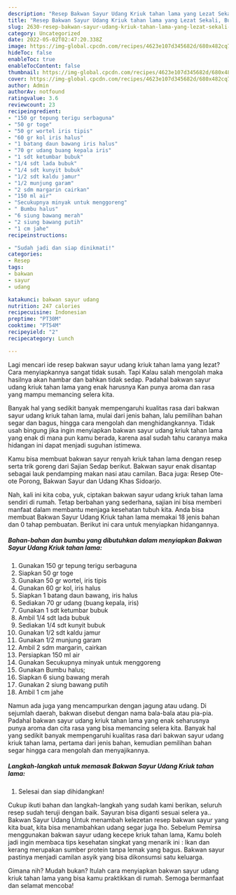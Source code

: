 ```yaml
---
description: "Resep Bakwan Sayur Udang Kriuk tahan lama yang Lezat Sekali, Buat Buka Puasa Sempurna"
title: "Resep Bakwan Sayur Udang Kriuk tahan lama yang Lezat Sekali, Buat Buka Puasa Sempurna"
slug: 2630-resep-bakwan-sayur-udang-kriuk-tahan-lama-yang-lezat-sekali-buat-buka-puasa-sempurna
category: Uncategorized
date: 2022-05-02T02:47:20.338Z
image: https://img-global.cpcdn.com/recipes/4623e107d345682d/680x482cq70/bakwan-sayur-udang-kriuk-tahan-lama-foto-resep-utama.jpg
hideToc: false
enableToc: true
enableTocContent: false
thumbnail: https://img-global.cpcdn.com/recipes/4623e107d345682d/680x482cq70/bakwan-sayur-udang-kriuk-tahan-lama-foto-resep-utama.jpg
cover: https://img-global.cpcdn.com/recipes/4623e107d345682d/680x482cq70/bakwan-sayur-udang-kriuk-tahan-lama-foto-resep-utama.jpg
author: Admin
authorAv: notfound
ratingvalue: 3.6
reviewcount: 23
recipeingredient:
- "150 gr tepung terigu serbaguna"
- "50 gr toge"
- "50 gr wortel iris tipis"
- "60 gr kol iris halus"
- "1 batang daun bawang iris halus"
- "70 gr udang buang kepala iris"
- "1 sdt ketumbar bubuk"
- "1/4 sdt lada bubuk"
- "1/4 sdt kunyit bubuk"
- "1/2 sdt kaldu jamur"
- "1/2 munjung garam"
- "2 sdm margarin cairkan"
- "150 ml air"
- "Secukupnya minyak untuk menggoreng"
- " Bumbu halus"
- "6 siung bawang merah"
- "2 siung bawang putih"
- "1 cm jahe"
recipeinstructions:

- "Sudah jadi dan siap dinikmati!"
categories:
- Resep
tags:
- bakwan
- sayur
- udang

katakunci: bakwan sayur udang 
nutrition: 247 calories
recipecuisine: Indonesian
preptime: "PT30M"
cooktime: "PT54M"
recipeyield: "2"
recipecategory: Lunch

---
```



Lagi mencari ide resep bakwan sayur udang kriuk tahan lama yang lezat? Cara menyiapkannya sangat tidak susah. Tapi Kalau salah mengolah maka hasilnya akan hambar dan bahkan tidak sedap. Padahal bakwan sayur udang kriuk tahan lama yang enak harusnya Kan punya aroma dan rasa yang mampu memancing selera kita.


Banyak hal yang sedikit banyak mempengaruhi kualitas rasa dari bakwan sayur udang kriuk tahan lama, mulai dari jenis bahan, lalu pemilihan bahan segar dan bagus, hingga cara mengolah dan menghidangkannya. Tidak usah bingung jika ingin menyiapkan bakwan sayur udang kriuk tahan lama yang enak di mana pun kamu berada, karena asal sudah tahu caranya maka hidangan ini dapat menjadi suguhan istimewa.

Kamu bisa membuat bakwan sayur renyah kriuk tahan lama dengan resep serta trik goreng dari Sajian Sedap berikut. Bakwan sayur enak disantap sebagai lauk pendamping makan nasi atau camilan. Baca juga: Resep Ote-ote Porong, Bakwan Sayur dan Udang Khas Sidoarjo.


Nah, kali ini kita coba, yuk, ciptakan bakwan sayur udang kriuk tahan lama sendiri di rumah. Tetap berbahan yang sederhana, sajian ini bisa memberi manfaat dalam membantu menjaga kesehatan tubuh kita. Anda bisa membuat Bakwan Sayur Udang Kriuk tahan lama memakai 18 jenis bahan dan 0 tahap pembuatan. Berikut ini cara untuk menyiapkan hidangannya.

<!--inarticleads1-->

##### Bahan-bahan dan bumbu yang dibutuhkan dalam menyiapkan Bakwan Sayur Udang Kriuk tahan lama:

1. Gunakan 150 gr tepung terigu serbaguna
1. Siapkan 50 gr toge
1. Gunakan 50 gr wortel, iris tipis
1. Gunakan 60 gr kol, iris halus
1. Siapkan 1 batang daun bawang, iris halus
1. Sediakan 70 gr udang (buang kepala, iris)
1. Gunakan 1 sdt ketumbar bubuk
1. Ambil 1/4 sdt lada bubuk
1. Sediakan 1/4 sdt kunyit bubuk
1. Gunakan 1/2 sdt kaldu jamur
1. Gunakan 1/2 munjung garam
1. Ambil 2 sdm margarin, cairkan
1. Persiapkan 150 ml air
1. Gunakan Secukupnya minyak untuk menggoreng
1. Gunakan  Bumbu halus;
1. Siapkan 6 siung bawang merah
1. Gunakan 2 siung bawang putih
1. Ambil 1 cm jahe


Namun ada juga yang mencampurkan dengan jagung atau udang. Di sejumlah daerah, bakwan disebut dengan nama bala-bala atau pia-pia. Padahal bakwan sayur udang kriuk tahan lama yang enak seharusnya punya aroma dan cita rasa yang bisa memancing selera kita. Banyak hal yang sedikit banyak mempengaruhi kualitas rasa dari bakwan sayur udang kriuk tahan lama, pertama dari jenis bahan, kemudian pemilihan bahan segar hingga cara mengolah dan menyajikannya. 

<!--inarticleads2-->

##### Langkah-langkah untuk memasak Bakwan Sayur Udang Kriuk tahan lama:


1. Selesai dan siap dihidangkan!

Cukup ikuti bahan dan langkah-langkah yang sudah kami berikan, seluruh resep sudah teruji dengan baik. Sayuran bisa diganti sesuai selera ya.. Bakwan Sayur Udang Untuk menambah kelezetan resep bakwan sayur yang kita buat, kita bisa menambahkan udang segar juga lho. Sebelum Pemirsa menggunakan bakwan sayur udang kecepe kriuk tahan lama, Kamu boleh jadi ingin membaca tips kesehatan singkat yang menarik ini : Ikan dan kerang merupakan sumber protein tanpa lemak yang bagus. Bakwan sayur pastinya menjadi camilan asyik yang bisa dikonsumsi satu keluarga. 

Gimana nih? Mudah bukan? Itulah cara menyiapkan bakwan sayur udang kriuk tahan lama yang bisa kamu praktikkan di rumah. Semoga bermanfaat dan selamat mencoba!
